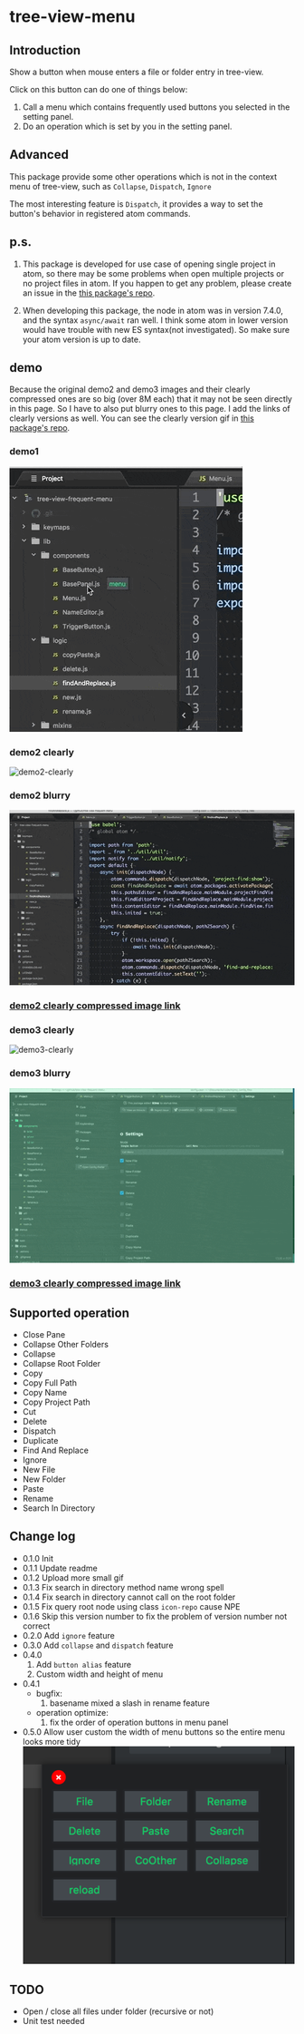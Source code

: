 # tree-view-menu

## Introduction

Show a button when mouse enters a file or folder entry in tree-view.

Click on this button can do one of things below:

1. Call a menu which contains frequently used buttons you selected in the setting panel.
2. Do an operation which is set by you in the setting panel.

## Advanced
This package provide some other operations which is not in the context menu of tree-view, such as `Collapse`, `Dispatch`, `Ignore`

The most interesting feature is `Dispatch`, it provides a way to set the button's behavior in registered atom commands.


## p.s.

1. This package is developed for use case of opening single project in atom,
so there may be some problems when open multiple projects or no project files in atom. If you happen to get any problem, please create an issue in the [this package's repo](https://github.com/yubaoquan/tree-view-menu).

2. When developing this package, the node in atom was in version 7.4.0, and the syntax `async/await` ran well. I think some atom in lower version would have trouble with new ES syntax(not investigated). So make sure your atom version is up to date.

## demo

Because the original demo2 and demo3 images and their clearly compressed ones are so big (over 8M each) that it may not be seen directly in this page. So I have to also put blurry ones to this page. I add the links of clearly versions as well. You can see the clearly version gif in [this package's repo](https://github.com/yubaoquan/tree-view-menu).


### demo1
![demo1](https://raw.githubusercontent.com/yubaoquan/yubaoquan.github.io/master/images/tree-view-menu/intro1-min.gif)

### demo2 clearly
![demo2-clearly](https://raw.githubusercontent.com/yubaoquan/yubaoquan.github.io/master/images/tree-view-menu/intro2-min.gif)

### demo2 blurry

![demo2-min](https://raw.githubusercontent.com/yubaoquan/yubaoquan.github.io/master/images/tree-view-menu/demo2-640-min.gif)

### [demo2 clearly compressed image link](https://raw.githubusercontent.com/yubaoquan/yubaoquan.github.io/master/images/tree-view-menu/intro2-min.gif)

### demo3 clearly

![demo3-clearly](https://raw.githubusercontent.com/yubaoquan/yubaoquan.github.io/master/images/tree-view-menu/intro3-min.gif)

### demo3 blurry

![demo3-min](https://raw.githubusercontent.com/yubaoquan/yubaoquan.github.io/master/images/tree-view-menu/demo3-640-min.gif)

### [demo3 clearly compressed image link](https://raw.githubusercontent.com/yubaoquan/yubaoquan.github.io/master/images/tree-view-menu/intro3-min.gif)

## Supported operation

- Close Pane
- Collapse Other Folders
- Collapse
- Collapse Root Folder
- Copy
- Copy Full Path
- Copy Name
- Copy Project Path
- Cut
- Delete
- Dispatch
- Duplicate
- Find And Replace
- Ignore
- New File
- New Folder
- Paste
- Rename
- Search In Directory

## Change log

- 0.1.0 Init
- 0.1.1 Update readme
- 0.1.2 Upload more small gif
- 0.1.3 Fix search in directory method name wrong spell
- 0.1.4 Fix search in directory cannot call on the root folder
- 0.1.5 Fix query root node using class `icon-repo` cause NPE
- 0.1.6 Skip this version number to fix the problem of version number not correct
- 0.2.0 Add `ignore` feature
- 0.3.0 Add `collapse` and `dispatch` feature
- 0.4.0
    1. Add `button alias` feature
    2. Custom width and height of menu
- 0.4.1
    - bugfix:
        1. basename mixed a slash in rename feature
    - operation optimize:
        1. fix the order of operation buttons in menu panel
- 0.5.0 Allow user custom the width of menu buttons so the entire menu looks more tidy
![demo](https://raw.githubusercontent.com/yubaoquan/yubaoquan.github.io/master/images/tree-view-menu/Screen%20Shot%202017-10-03%20at%2010.32.11%20AM.png)

## TODO

- Open / close all files under folder (recursive or not)
- Unit test needed
